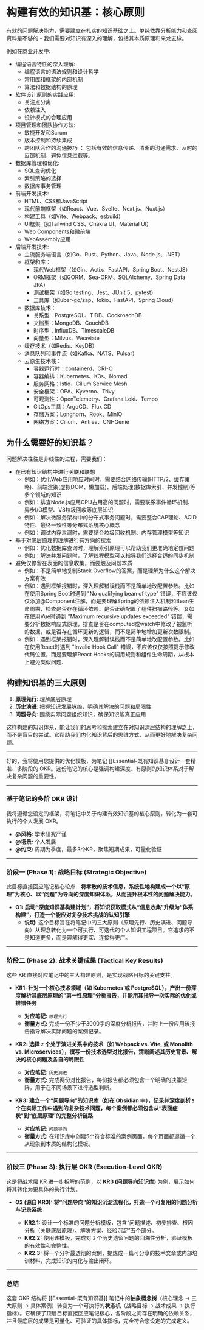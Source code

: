# 构建有效的知识基：核心原则

有效的问题解决能力，需要建立在扎实的知识基础之上。单纯依靠分析能力和查阅资料是不够的 - 我们需要对知识有深入的理解，包括其本质原理和来龙去脉。

例如在商业开发中:

- 编程语言特性的深入理解:
    - 编程语言的语法规则和设计哲学
    - 常用库和框架的内部机制
    - 算法和数据结构的原理
- 软件设计原则的实践应用:
    - 关注点分离
    - 依赖注入
    - 设计模式的合理应用
- 项目管理和团队协作方法:
    - 敏捷开发和Scrum
    - 版本控制和持续集成
    - 跨团队合作的沟通技巧  ：  包括有效的信息传递、清晰的沟通需求、及时的反馈机制、避免信息过载等。
- 数据库管理和优化:
    - SQL查询优化
    - 索引策略的选择
    - 数据库事务管理
- 前端开发技术:
    - HTML、CSS和JavaScript
    - 现代前端框架（如React、Vue、Svelte、Next.js、Nuxt.js）
    - 构建工具（如Vite、Webpack、esbuild）
    - UI框架（如Tailwind CSS、Chakra UI、Material UI）
    - Web Components和微前端
    - WebAssembly应用
- 后端开发技术:
    - 主流服务端语言（如Go、Rust、Python、Java、Node.js、.NET）
    - 框架和库：
        - 现代Web框架（如Gin、Actix、FastAPI、Spring Boot、NestJS）
        - ORM框架（如GORM、Sea-ORM、SQLAlchemy、Spring Data JPA）
        - 测试框架（如Go testing、Jest、JUnit 5、pytest）
        - 工具库（如uber-go/zap、tokio、FastAPI、Spring Cloud）
    - 数据库技术：
        - 关系型：PostgreSQL、TiDB、CockroachDB
        - 文档型：MongoDB、CouchDB
        - 时序型：InfluxDB、TimescaleDB
        - 向量型：Milvus、Weaviate
    - 缓存技术（如Redis、KeyDB）
    - 消息队列和事件流（如Kafka、NATS、Pulsar）
    - 云原生技术栈：
        - 容器运行时：containerd、CRI-O
        - 容器编排：Kubernetes、K3s、Nomad
        - 服务网格：Istio、Cilium Service Mesh
        - 安全框架：OPA、Kyverno、Trivy
        - 可观测性：OpenTelemetry、Grafana Loki、Tempo
        - GitOps工具：ArgoCD、Flux CD
        - 存储方案：Longhorn、Rook、MinIO
        - 网络方案：Cilium、Antrea、CNI-Genie

## 为什么需要好的知识基？

问题解决往往是非线性的过程，需要我们：
- 在已有知识结构中进行关联和联想
  - 例如：优化Web应用响应时间时，需要结合网络传输(HTTP/2、缓存策略)、前端渲染(虚拟DOM、懒加载)、后端处理(数据库索引、并发控制)等多个领域的知识
  - 例如：排查Node.js应用CPU占用高的问题时，需要联系事件循环机制、异步I/O模型、V8垃圾回收等底层知识
  - 例如：解决微服务架构中的分布式事务问题时，需要整合CAP理论、ACID特性、最终一致性等分布式系统核心概念
  - 例如：调试内存泄漏时，需要结合垃圾回收机制、内存管理模型等知识
- 基于对底层原理的理解进行有方向的探索
  - 例如：优化数据库查询时，理解索引原理可以帮助我们更准确地定位问题
  - 例如：解决并发问题时，了解线程模型可以指导我们选择合适的同步机制
- 避免仅停留在表面的信息收集，而要触及问题本质
  - 例如：不是简单地复制Stack Overflow的答案，而是理解为什么这个解决方案有效
  - 例如：遇到框架报错时，深入理解错误栈而不是简单地改配置参数。比如在使用Spring Boot时遇到 "No qualifying bean of type" 错误，不应该仅仅添加@Component注解，而是要理解Spring的依赖注入机制和Bean生命周期，检查是否存在循环依赖、是否正确配置了组件扫描路径等。又如在使用Vue时遇到 "Maximum recursive updates exceeded" 错误，需要分析数据响应式原理，排查是否在computed或watch中修改了被监听的数据，或是否存在循环更新的逻辑，而不是简单地增加更新次数限制。
  - 例如：遇到框架报错时，深入理解错误栈而不是简单地改配置参数。比如在使用React时遇到 "Invalid Hook Call" 错误，不应该仅仅按照提示修改代码位置，而是要理解React Hooks的调用规则和组件生命周期，从根本上避免类似问题.

## 构建知识基的三大原则

1. **原理先行**: 理解底层原理
2. **历史演进**: 把握知识发展脉络，明确其解决的问题和局限性
3. **问题导向**: 围绕实际问题组织知识，确保知识能真正应用

这样构建的知识体系，能让我们的思考和探索建立在对知识深层结构的理解之上，而不是盲目的尝试。它帮助我们内化知识背后的思维方式，从而更好地解决复杂问题。


---
好的，我将使用您提供的优化模板，为笔记 [[Essential-既有知识基]] 设计一套精准、多阶段的 OKR。这份笔记的核心是强调构建深度、有原则的知识体系对于解决复杂问题的重要性。

---

### **基于笔记的多阶 OKR 设计**

我将遵循您设定的框架，将笔记中关于构建有效知识基的核心原则，转化为一套可执行的个人发展 OKR。

*   **@风格:** 学术研究严谨
*   **@场景:** 个人发展
*   **@约束:** 周期为季度，最多3个KR，聚焦短期成果，可量化验证

---

### **阶段一 (Phase 1): 战略目标 (Strategic Objective)**

此目标直接回应笔记核心论点：**将零散的技术信息，系统性地构建成一个以“原理”为核心、以“问题”为导向的深度知识体系，从而提升根本性的问题解决能力。**

*   **O1: 启动“深度知识基构建计划”，将知识获取模式从“信息收集”升级为“体系构建”，打造一个能应对复杂技术挑战的认知引擎**
    *   **说明:** 这个目标旨在将笔记中的三大原则（原理先行、历史演进、问题导向）从理念转化为一个可执行、可迭代的个人知识工程项目。它追求的不是知道更多，而是理解得更深、连接得更广。

---

### **阶段二 (Phase 2): 战术关键成果 (Tactical Key Results)**

这些 KR 直接对应笔记中的三大构建原则，是实现战略目标的关键支柱。

*   **KR1: 针对一个核心技术领域（如 Kubernetes 或 PostgreSQL），产出一份深度解析其底层原理的“第一性原理”分析报告，并能用其指导一次实际的优化或排错任务**
    *   **对应笔记:** `原理先行`
    *   **衡量方式:** 完成一份不少于3000字的深度分析报告，并附上一份应用该报告指导解决实际问题的案例记录。

*   **KR2: 选择 `2` 个处于演进关系中的技术（如 Webpack vs. Vite, 或 Monolith vs. Microservices），撰写一份技术选型对比报告，清晰阐述其历史背景、解决的核心问题及各自的局限性**
    *   **对应笔记:** `历史演进`
    *   **衡量方式:** 完成两份对比报告，每份报告都必须包含一个明确的决策矩阵，用于在不同场景下进行选型判断。

*   **KR3: 建立一个“问题导向”的知识库（如在 Obsidian 中），记录并深度剖析 `5` 个在实际工作中遇到的复杂技术问题，每个案例都必须包含从“表面症状”到“底层原理”的完整分析链路**
    *   **对应笔记:** `问题导向`
    *   **衡量方式:** 在知识库中创建5个符合标准的案例页面，每个页面都遵循一个从现象到本质的结构化模板。

---

### **阶段三 (Phase 3): 执行层 OKR (Execution-Level OKR)**

这是将战术层 KR 进一步拆解的范例，以 **KR3 (问题导向知识库)** 为例，展示如何将其转化为更具体的执行计划。

*   **O2 (源自 KR3): 将“问题导向”的知识沉淀流程化，打造一个可复用的问题分析与记录系统**

    *   **KR2.1:** 设计一个标准的问题分析模板，包含“问题描述、初步排查、根因分析（关联底层原理）、解决方案、经验沉淀”五个部分。
    *   **KR2.2:** 使用该模板，完成对 `2` 个历史遗留问题的回溯性分析，验证模板的有效性和完整性。
    *   **KR2.3:** 将一个分析最透彻的案例，提炼成一篇可分享的技术文章或内部培训材料，完成知识的内化与输出闭环。

---

### **总结**

这套 OKR 结构将 [[Essential-既有知识基]] 笔记中的**抽象概念树**（核心理念 -> 三大原则 -> 具体案例）转变为一个可执行的**状态机**（战略目标 -> 战术成果 -> 执行指标）。它确保了顶层目标直接回应笔记核心，各阶段之间存在明确的依赖关系，并且最底层的成果是可量化、可验证的具体指标，完全符合您设定的完成定义。